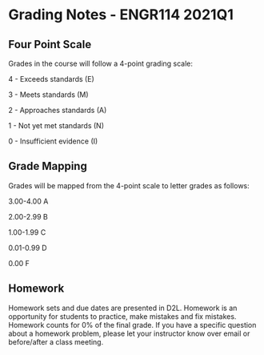 # Grading Notes - ENGR114 2021Q1

## Four Point Scale

Grades in the course will follow a 4-point grading scale:

4 - Exceeds standards (E)

3 - Meets standards (M)

2 - Approaches standards (A)

1 - Not yet met standards (N)

0 - Insufficient evidence (I)

## Grade Mapping

Grades will be mapped from the 4-point scale to letter grades as follows:

3.00-4.00 A

2.00-2.99 B

1.00-1.99 C

0.01-0.99 D

0.00      F

## Homework

Homework sets and due dates are presented in D2L. Homework is an opportunity for students to practice, make mistakes and fix mistakes. Homework counts for 0% of the final grade. If you have a specific question about a homework problem, please let your instructor know over email or before/after a class meeting.
